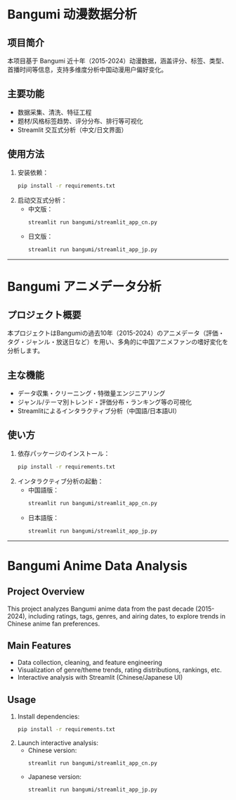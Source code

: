 # Bangumi 动漫数据分析

## 项目简介
本项目基于 Bangumi 近十年（2015-2024）动漫数据，涵盖评分、标签、类型、首播时间等信息，支持多维度分析中国动漫用户偏好变化。

## 主要功能
- 数据采集、清洗、特征工程
- 题材/风格标签趋势、评分分布、排行等可视化
- Streamlit 交互式分析（中文/日文界面）

## 使用方法
1. 安装依赖：
   ```bash
   pip install -r requirements.txt
   ```
2. 启动交互式分析：
   - 中文版：
     ```bash
     streamlit run bangumi/streamlit_app_cn.py
     ```
   - 日文版：
     ```bash
     streamlit run bangumi/streamlit_app_jp.py
     ```

---

# Bangumi アニメデータ分析

## プロジェクト概要
本プロジェクトはBangumiの過去10年（2015-2024）のアニメデータ（評価・タグ・ジャンル・放送日など）を用い、多角的に中国アニメファンの嗜好変化を分析します。

## 主な機能
- データ収集・クリーニング・特徴量エンジニアリング
- ジャンル/テーマ別トレンド・評価分布・ランキング等の可視化
- Streamlitによるインタラクティブ分析（中国語/日本語UI）

## 使い方
1. 依存パッケージのインストール：
   ```bash
   pip install -r requirements.txt
   ```
2. インタラクティブ分析の起動：
   - 中国語版：
     ```bash
     streamlit run bangumi/streamlit_app_cn.py
     ```
   - 日本語版：
     ```bash
     streamlit run bangumi/streamlit_app_jp.py
     ```

---

# Bangumi Anime Data Analysis

## Project Overview
This project analyzes Bangumi anime data from the past decade (2015-2024), including ratings, tags, genres, and airing dates, to explore trends in Chinese anime fan preferences.

## Main Features
- Data collection, cleaning, and feature engineering
- Visualization of genre/theme trends, rating distributions, rankings, etc.
- Interactive analysis with Streamlit (Chinese/Japanese UI)

## Usage
1. Install dependencies:
   ```bash
   pip install -r requirements.txt
   ```
2. Launch interactive analysis:
   - Chinese version:
     ```bash
     streamlit run bangumi/streamlit_app_cn.py
     ```
   - Japanese version:
     ```bash
     streamlit run bangumi/streamlit_app_jp.py
     ``` 